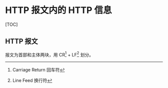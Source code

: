 # HTTP 报文内的 HTTP 信息

[TOC]

## HTTP 报文

报文为首部和主体两块，用 CR[^1] + LF[^2] 划分。

[^1]: Carriage Return 回车符

[^2]: Line Feed 换行符



